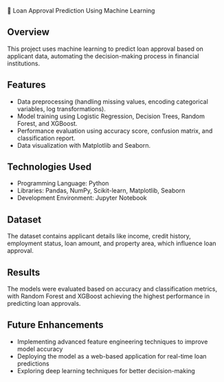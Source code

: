 📌 Loan Approval Prediction Using Machine Learning
## Overview

This project uses machine learning to predict loan approval based on applicant data, automating the decision-making process in financial institutions.
## Features

* Data preprocessing (handling missing values, encoding categorical variables, log transformations).
* Model training using Logistic Regression, Decision Trees, Random Forest, and XGBoost.
* Performance evaluation using accuracy score, confusion matrix, and classification report.
* Data visualization with Matplotlib and Seaborn.
## Technologies Used

* Programming Language: Python
* Libraries: Pandas, NumPy, Scikit-learn, Matplotlib, Seaborn
* Development Environment: Jupyter Notebook
## Dataset

The dataset contains applicant details like income, credit history, employment status, loan amount, and property area, which influence loan approval.
##  Results

The models were evaluated based on accuracy and classification metrics, with Random Forest and XGBoost achieving the highest performance in predicting loan approvals.
## Future Enhancements

* Implementing advanced feature engineering techniques to improve model accuracy
* Deploying the model as a web-based application for real-time loan predictions
* Exploring deep learning techniques for better decision-making
